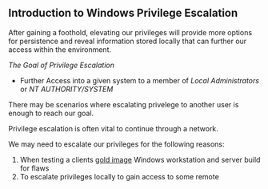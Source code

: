 ## Introduction to Windows Privilege Escalation
After gaining a foothold, elevating our privileges will provide more options for persistence and reveal information stored locally that can further our access within the environment.

*The Goal of Privilege Escalation*
- Further Access into a given system to a member of *Local Administrators* or *NT AUTHORITY/SYSTEM*

There may be scenarios where escalating privelege to another user is enough to reach our goal.

Privilege escalation is often vital to continue through a network.

We may need to escalate our privileges for the following reasons:
1. When testing a clients [gold image](https://www.techopedia.com/definition/29456/golden-image) Windows workstation and server build for flaws
2. To escalate privileges locally to gain access to some remote 